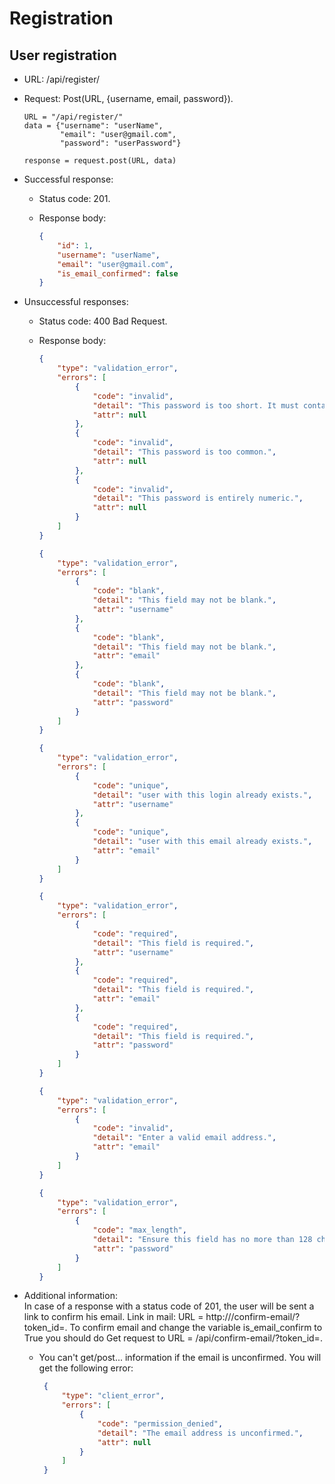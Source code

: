 # Registration


## User registration
-   URL: /api/register/
-   Request: Post(URL, {username, email, password}).

    ```
    URL = "/api/register/"
    data = {"username": "userName",
            "email": "user@gmail.com",
            "password": "userPassword"}

    response = request.post(URL, data)
    ```

-   Successful response:
    -   Status code: 201.
    -   Response body:

        ```json
        {
            "id": 1,
            "username": "userName",
            "email": "user@gmail.com",
            "is_email_confirmed": false
        }
        ```

-   Unsuccessful responses:
    -   Status code: 400 Bad Request.
    -   Response body:

        ```json
        {
            "type": "validation_error",
            "errors": [
                {
                    "code": "invalid",
                    "detail": "This password is too short. It must contain at least 8 characters.",
                    "attr": null
                },
                {
                    "code": "invalid",
                    "detail": "This password is too common.",
                    "attr": null
                },
                {
                    "code": "invalid",
                    "detail": "This password is entirely numeric.",
                    "attr": null
                }
            ]
        }
        ```

        ```json
        {
            "type": "validation_error",
            "errors": [
                {
                    "code": "blank",
                    "detail": "This field may not be blank.",
                    "attr": "username"
                },
                {
                    "code": "blank",
                    "detail": "This field may not be blank.",
                    "attr": "email"
                },
                {
                    "code": "blank",
                    "detail": "This field may not be blank.",
                    "attr": "password"
                }
            ]
        }
        ```

        ```json
        {
            "type": "validation_error",
            "errors": [
                {
                    "code": "unique",
                    "detail": "user with this login already exists.",
                    "attr": "username"
                },
                {
                    "code": "unique",
                    "detail": "user with this email already exists.",
                    "attr": "email"
                }
            ]
        }
        ```

        ```json
        {
            "type": "validation_error",
            "errors": [
                {
                    "code": "required",
                    "detail": "This field is required.",
                    "attr": "username"
                },
                {
                    "code": "required",
                    "detail": "This field is required.",
                    "attr": "email"
                },
                {
                    "code": "required",
                    "detail": "This field is required.",
                    "attr": "password"
                }
            ]
        }
        ```

        ```json
        {
            "type": "validation_error",
            "errors": [
                {
                    "code": "invalid",
                    "detail": "Enter a valid email address.",
                    "attr": "email"
                }
            ]
        }
        ```
        
        ```json
        {
            "type": "validation_error",
            "errors": [
                {
                    "code": "max_length",
                    "detail": "Ensure this field has no more than 128 characters.",
                    "attr": "password"
                }
            ]
        }
        ```

-   Additional information:  
    In case of a response with a status code of 201, the user will be sent a link to confirm his email. Link in mail: URL = http://<UIHost>/confirm-email/?token_id=<token>.
    To confirm email and change the variable is_email_confirm to True you should do Get request to URL = /api/confirm-email/?token_id=<token>.
    -   You can't get/post... information if the email is unconfirmed. You will get the following error:

        ```json
         {
             "type": "client_error",
             "errors": [
                 {
                     "code": "permission_denied",
                     "detail": "The email address is unconfirmed.",
                     "attr": null
                 }
             ]
         }
        ```